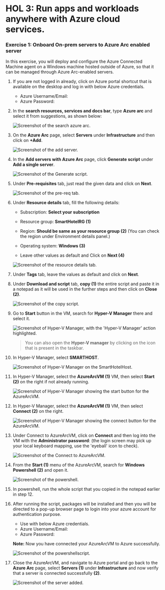 # HOL 3: Run apps and workloads anywhere with Azure cloud services.

### Exercise 1: Onboard On-prem servers to Azure Arc enabled server

In this exercise, you will deploy and configure the Azure Connected Machine agent on a Windows machine hosted outside of Azure, so that it can be managed through Azure Arc-enabled servers.


1. If you are not logged in already, click on Azure portal shortcut that is available on the desktop and log in with below Azure credentials.
    * Azure Username/Email: <inject key="AzureAdUserEmail"></inject> 
    * Azure Password: <inject key="AzureAdUserPassword"></inject>

1. In the **search resources, services and docs bar**, type **Azure arc** and select it from suggestions, as shown below:
   
    ![Screenshot of the search azure arc.](Images/searchazarc.png "search azure arc")
   
1. On the **Azure Arc** page, select **Servers** under **Infrastructure** and then click on **+Add**.
    
    ![Screenshot of the add server.](Images/addserver.png "add server")
    
1. In the **Add servers with Azure Arc** page, click **Generate script** under **Add a single server**.

    ![Screenshot of the Generate script.](Images/singleserver.png "Generate script")
     
1. Under **Pre-requisites** tab, just read the given data and click on **Next**.     

    ![Screenshot of the pre-req tab.](Images/prereq.png "pre-req tab")
    
1. Under **Resource details** tab, fill the following details:
     
   - Subscription: **Select your subscription**
    
   - Resource group: **SmartHotelRG (1)**
  
   - Region: **Should be same as your resource group (2)** (You can check the region under Environment details panel.)
   
   - Operating system: **Windows (3)**
   
   - Leave other values as default and Click on **Next (4)**

    ![Screenshot of the resource details tab.](Images/upd-resourcedetails.png "resource details tab")

1. Under **Tags** tab, leave the values as default and click on **Next**.

1. Under **Download and script** tab, **copy (1)** the entire script and paste it in a notepad as it will be used in the further steps and then click on **Close (2)**.

    ![Screenshot of the copy script.](Images/copyscript.png "copy script")
    
1. Go to **Start** button in the VM, search for **Hyper-V Manager** there and select it. 

    ![Screenshot of Hyper-V Manager, with the 'Hyper-V Manager' action highlighted.](Images/upd-hyper-v-manager.png "Hyper-V Manager")

   > You can also open the **Hyper-V manager** by clicking on the icon that is present in the taskbar. 
    
1. In Hyper-V Manager, select **SMARTHOST<inject key="DeploymentID" enableCopy="false" />**. 
  
    ![Screenshot of Hyper-V Manager on the SmartHotelHost.](Images/Hyperv1.png "Hyper-V Manager")
    
1. In Hyper-V Manager, select the **AzureArcVM (1)** VM, then select **Start (2)** on the right if not already running.

    ![Screenshot of Hyper-V Manager showing the start button for the AzureArcVM.](Images/upd-Hyperv2.png "Start AzureArcVM")    
    
1. In Hyper-V Manager, select the **AzureArcVM (1)** VM, then select **Connect (2)** on the right.

    ![Screenshot of Hyper-V Manager showing the connect button for the AzureArcVM.](Images/upd-Hyperv3.png "Connect to AzureArcVM")  
    
1. Under Connect to AzureArcVM, click on **Connect** and then log into the VM with the **Administrator password**: **<inject key="SmartHotelHost Admin Password" />** (the login screen may pick up your local keyboard mapping, use the 'eyeball' icon to check).
 
    ![Screenshot of the Connect to AzureArcVM.](Images/updt-E1S13.png)
    
1. From the **Start (1)** menu of the AzureArcVM, search for **Windows Powershell (2)** and open it.

    ![Screenshot of the powershell.](Images/upd-powershell.png)
      
1. In powershell, run the whole script that you copied in the notepad earlier in step 12.

1. After running the script, packages will be installed and then you will be directed to a pop-up browser page to login into your azure account for authentication purpose.
   - Use with below Azure credentials.
    * Azure Username/Email: <inject key="AzureAdUserEmail"></inject> 
    * Azure Password: <inject key="AzureAdUserPassword"></inject> 

    **Note:** Now you have connected your AzureArcVM to Azure successfully.
    
    ![Screenshot of the powershellscript.](Images/upd-packageinstalld.png)
     
 1. Close the AzureArcVM, and navigate to Azure portal and go back to the **Azure Arc** page, select **Servers (1)** under **Infrastructure** and now verify that a server is connected successfully **(2)**.
    
    ![Screenshot of the server added.](Images/upd-serveradded.png)
     
    
     
